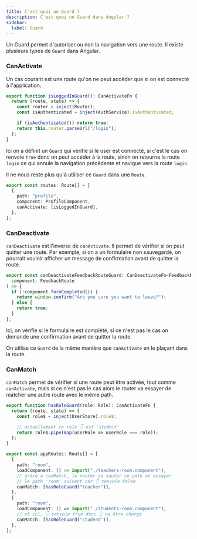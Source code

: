 ```yaml
---
title: C'est quoi un Guard ?
description: C'est quoi un Guard dans Angular ?
sidebar:
  label: Guard
---
```


Un Guard permet d'autoriser ou non la navigation vers une route. Il existe plusieurs types de `Guard` dans Angular.

### CanActivate

Un cas courant est une route qu'on ne peut accéder que si on est connecté à l'application.

```typescript
export function isLoggedInGuard(): CanActivateFn {
  return (route, state) => {
    const router = inject(Router);
    const isAuthenticated = inject(AuthService).isAuthenticated;

    if (isAuthenticated()) return true;
    return this.router.parseUrl("/login");
  };
}
```

Ici on a définit un `Guard` qui vérifie si le user est connecté, si c'est le cas on renvoie `true` donc on peut accéder à la route, sinon on retourne la route `login` ce qui annule la navigation précédente et navigue vers la route `login`.

Il ne nous reste plus qu'à utiliser ce `Guard` dans une `Route`.

```typescript
export const routes: Route[] = [
  {
    path: "profile",
    component: ProfileComponent,
    canActivate: [isLoggedInGuard],
  },
];
```

### CanDeactivate

`canDeactivate` est l'inverse de `canActivate`. Il permet de vérifier si on peut quitter une route. Par exemple, si on a un formulaire non sauvegardé, on pourrait vouloir afficher un message de confirmation avant de quitter la route.

```typescript
export const canDeactivateFeedbackRouteGuard: CanDeactivateFn<FeedbackRoute> = (
  component: FeedbackRoute
) => {
  if (!component.formCompleted()) {
    return window.confirm("Are you sure you want to leave?");
  } else {
    return true;
  }
};
```

Ici, on vérifie si le formulaire est complété, si ce n'est pas le cas on demande une confirmation avant de quitter la route.

On utilise ce `Guard` de la même manière que `canActivate` en le plaçant dans la route.

### CanMatch

`canMatch` permet de vérifier si une route peut être activée, tout comme `canActivate`, mais si ce n'est pas le cas alors le router va essayer de matcher une autre route avec le même path.

```typescript
export function hasRoleGuard(role: Role): CanActivateFn {
  return (route, state) => {
    const role$ = inject(UserStore).role$:

    // actuellement ce role 👇 est 'student'
    return role$.pipe(map(userRole => userRole === role));
  };
}
```

```typescript
export const appRoutes: Route[] = [
  {
    path: "room",
    loadComponent: () => import("./teachers-room.component"),
    // grâce à canMatch, le router va sauter ce path et essayer
    // le path 'room' suivant car 👇 renvoie false
    canMatch: [hasRoleGuard("teacher")],
  },
  {
    path: "room",
    loadComponent: () => import("./students-room.component"),
    // et ici, 👇 renvoie true donc 👆 va être chargé
    canMatch: [hasRoleGuard("student")],
  },
];
```
